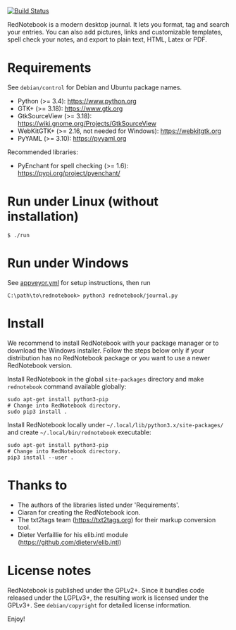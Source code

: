 [![Build Status](https://travis-ci.org/jendrikseipp/rednotebook.svg?branch=master)](https://travis-ci.org/jendrikseipp/rednotebook)

RedNotebook is a modern desktop journal. It lets you format, tag and
search your entries. You can also add pictures, links and customizable
templates, spell check your notes, and export to plain text, HTML,
Latex or PDF.


# Requirements

See `debian/control` for Debian and Ubuntu package names.

  * Python (>= 3.4): https://www.python.org
  * GTK+ (>= 3.18): https://www.gtk.org
  * GtkSourceView (>= 3.18): https://wiki.gnome.org/Projects/GtkSourceView
  * WebKitGTK+ (>= 2.16, not needed for Windows): https://webkitgtk.org
  * PyYAML (>= 3.10): https://pyyaml.org

Recommended libraries:

  * PyEnchant for spell checking (>= 1.6): https://pypi.org/project/pyenchant/


# Run under Linux (without installation)

    $ ./run


# Run under Windows

See [appveyor.yml](appveyor.yml) for setup instructions, then run

    C:\path\to\rednotebook> python3 rednotebook/journal.py


# Install

We recommend to install RedNotebook with your package manager or
to download the Windows installer. Follow the steps below only if your
distribution has no RedNotebook package or you want to use a newer
RedNotebook version.

Install RedNotebook in the global `site-packages` directory and make
`rednotebook` command available globally:

    sudo apt-get install python3-pip
    # Change into RedNotebook directory.
    sudo pip3 install .

Install RedNotebook locally under
`~/.local/lib/python3.x/site-packages/` and create
`~/.local/bin/rednotebook` executable:

    sudo apt-get install python3-pip
    # Change into RedNotebook directory.
    pip3 install --user .


# Thanks to

  * The authors of the libraries listed under 'Requirements'.
  * Ciaran for creating the RedNotebook icon.
  * The txt2tags team (https://txt2tags.org) for their markup conversion tool.
  * Dieter Verfaillie for his elib.intl module
    (https://github.com/dieterv/elib.intl)


# License notes

RedNotebook is published under the GPLv2+. Since it bundles code
released under the LGPLv3+, the resulting work is licensed under the
GPLv3+. See `debian/copyright` for detailed license information.


Enjoy!
